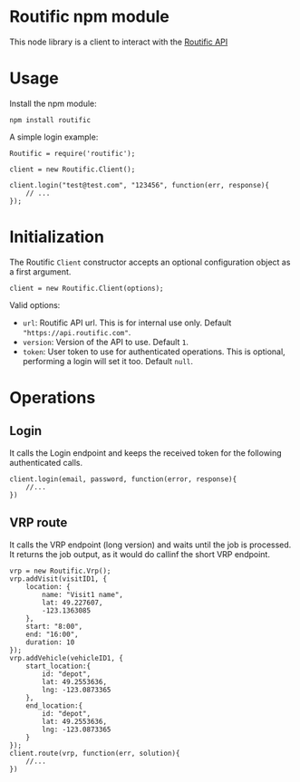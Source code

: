 # Routific npm module

This node library is a client to interact with the [Routific API](http://docs.routific.com/v1.0/docs/api-reference)

# Usage

Install the npm module:

```
npm install routific
```

A simple login example:

```
Routific = require('routific');

client = new Routific.Client();

client.login("test@test.com", "123456", function(err, response){
    // ...
});
```


# Initialization

The Routific `Client` constructor accepts an optional configuration object as a first argument.

```
client = new Routific.Client(options);
```

Valid options:
- `url`: Routific API url. This is for internal use only. Default `"https://api.routific.com"`.
- `version`: Version of the API to use. Default `1`.
- `token`: User token to use for authenticated operations. This is optional, performing a login will set it too. Default `null`.


# Operations

## Login

It calls the Login endpoint and keeps the received token for the following authenticated calls.

```
client.login(email, password, function(error, response){
    //...
})
```

## VRP route

It calls the VRP endpoint (long version) and waits until the job is processed. It returns the job output, as it would do callinf the short VRP endpoint.

```
vrp = new Routific.Vrp();
vrp.addVisit(visitID1, {
    location: {
        name: "Visit1 name",
        lat: 49.227607,
        -123.1363085
    },
    start: "8:00",
    end: "16:00",
    duration: 10
});
vrp.addVehicle(vehicleID1, {
    start_location:{
        id: "depot",
        lat: 49.2553636,
        lng: -123.0873365
    },
    end_location:{
        id: "depot",
        lat: 49.2553636,
        lng: -123.0873365
    }
});
client.route(vrp, function(err, solution){
    //...
})
```
